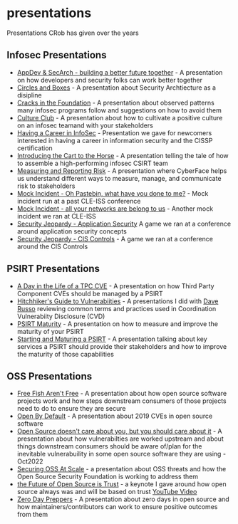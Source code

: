 # presentations
Presentations CRob has given over the years


## Infosec Presentations
- [AppDev & SecArch - building a better future together](https://github.com/SecurityCRob/presentations/blob/main/Appdev%20and%20SecArch%20Building%20a%20better%20tomorrow-final.pptx) - A presentation on how developers and security folks can work better together
- [Circles and Boxes](https://github.com/SecurityCRob/presentations/blob/main/Circles%20%26%20Boxes.odp) - A presentation about Security Archtiecture as a disipline
- [Cracks in the Foundation](https://github.com/SecurityCRob/presentations/blob/main/CracksintheFoundation.pptx) - A presentation about observed patterns many infosec programs follow and suggestions on how to avoid them
- [Culture Club](https://github.com/SecurityCRob/presentations/blob/main/Culture%20Club.pptx) - A presentation about how to cultivate a positive culture on an infosec teamand with your stakeholders
- [Having a Career in InfoSec](https://github.com/SecurityCRob/presentations/blob/main/isc2-oct-fall%20it%20summitmeeting.ppt) - Presentation we gave for newcomers interested in having a career in information security and the CISSP certification
- [Introducing the Cart to the Horse](https://github.com/SecurityCRob/presentations/blob/main/Introducing%20the%20Cart%20to%20the%20Horse-2-0.pptx) - A presentation telling the tale of how to assemble a high-performing infosec CSIRT team
- [Measuring and Reporting Risk](https://github.com/SecurityCRob/presentations/blob/main/Measuring%20and%20Reporting%20Risk2.pptx) - A presentation where CyberFace helps us understand different ways to measure, manage, and communicate risk to stakeholders
- [Mock Incident - Oh Pastebin, what have you done to me?](https://github.com/SecurityCRob/presentations/blob/main/isc2-oct-fall%20it%20summit-mock%20incident.ppt) - Mock incident run at a past CLE-ISS conference
- [Mock Incident - all your networks are belong to us](https://github.com/SecurityCRob/presentations/blob/main/isc2-oct14-fall%20it%20summit-mock%20incident-final.ppt) - Another mock incident we ran at CLE-ISS
- [Security Jeopardy - Application Security](https://github.com/SecurityCRob/presentations/blob/main/application_security_jeopardy2.pptx) A game we ran at a conference around application security concepts
- [Security Jeopardy - CIS Controls](https://github.com/SecurityCRob/presentations/blob/main/CIS_CCC_jeopardy1.pptx) - A game we ran at a conference around the CIS Controls


## PSIRT Presentations
- [A Day in the Life of a TPC CVE](https://github.com/SecurityCRob/presentations/blob/main/Day%20in%20the%20Life%20of%20a%20TPC%20Vuln2.pdf) - A presentation on how Third Party Component CVEs should be managed by a PSIRT
- [Hitchhiker's Guide to Vulnerabiities](https://github.com/SecurityCRob/presentations/blob/main/Copy%20of%20Hitchhiker's%20Guide%20to%20SecVulns.pptx) - A presentations I did with [Dave Russo](https://github.com/rh-drusso) reviewing common terms and practices used in Coordination Vulnerabiity Disclosure (CVD)
- [PSIRT Maturity](https://github.com/SecurityCRob/presentations/blob/main/FIRST%20TC-%20PSIRT%20Maturity.pptx) - A presentation on how to measure and improve the maturity of your PSIRT
- [Starting and Maturing a PSIRT](https://github.com/SecurityCRob/presentations/blob/main/StartingaPSIRT-Mar17FIRSTTC%20(1).pptx) - A presentation talking about key services a PSIRT should provide their stakeholders and how to improve the maturity of those capabilities

## OSS Presentations
- [Free Fish Aren't Free](https://github.com/SecurityCRob/presentations/blob/main/Free%20Fish%20Aren't%20Free.pdf) - A presentation about how open source software projects work and how steps downstream consumers of those projects need to do to ensure they are secure
- [Open By Default](https://github.com/SecurityCRob/presentations/blob/main/FIRST%20TC%20-%20Open%20By%20Default.pptx) - A presentation about 2019 CVEs in open source software
- [Open Source doesn't care about you, but you should care about it](https://github.com/SecurityCRob/presentations/blob/main/CLE-ISS22-%20OSS%20Does%20Not%20Care%20About%20You.pdf) - A presentation about how vulnerabilties are worked upstream and about things downstream consumers should be aware of/plan for the inevitable vulnerabuility in some open source software they are using - Oct2022
- [Securing OSS At Scale](https://github.com/SecurityCRob/presentations/blob/main/OSSNA-Securing%20at%20scale.pptx) - a presentation about OSS threats and how the Open Source Security Foundation is working to address them
- [the Future of Open Source is Trust](https://github.com/SecurityCRob/presentations/blob/main/INTEL-OSS-EU-CRob-keynote_8Sep22.pptx) - a keynote I gave around how open source always was and will be based on trust [YouTube Video](https://www.youtube.com/watch?v=gZqlVg-zeIs)
- [Zero Day Preppers](https://github.com/SecurityCRob/presentations/blob/main/ZeroDay%20Preppers.pdf) - A presentation about zero days in open source and how maintainers/contributors can work to ensure positive outcomes from them
